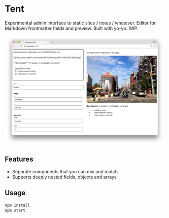 # Tent

Experimental admin interface to static sites / notes / whatever. Editor for Markdown frontmatter fields and preview. Built with yo-yo. WIP.

![](screenshot.jpg)

## Features

* Separate components that you can mix and match
* Supports deeply nested fields, objects and arrays

## Usage

```sh
npm install
npm start 
```
